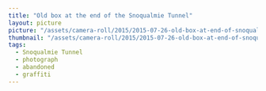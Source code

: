 ```yaml
---
title: "Old box at the end of the Snoqualmie Tunnel"
layout: picture
picture: "/assets/camera-roll/2015/2015-07-26-old-box-at-end-of-snoqualmie-tunnel/20150726_224333642_iOS.jpg"
thumbnail: "/assets/camera-roll/2015/2015-07-26-old-box-at-end-of-snoqualmie-tunnel/20150726_224333642_iOS-thumbnail.jpg"
tags:
  - Snoqualmie Tunnel
  - photograph
  - abandoned
  - graffiti
---
```


